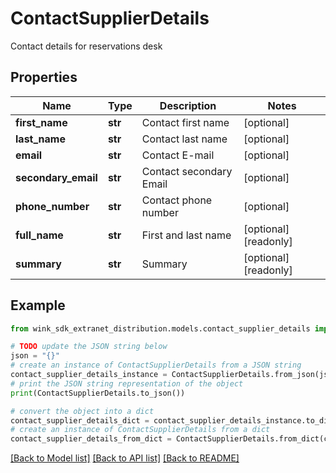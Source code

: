 # ContactSupplierDetails

Contact details for reservations desk

## Properties

Name | Type | Description | Notes
------------ | ------------- | ------------- | -------------
**first_name** | **str** | Contact first name | [optional] 
**last_name** | **str** | Contact last name | [optional] 
**email** | **str** | Contact E-mail | [optional] 
**secondary_email** | **str** | Contact secondary Email | [optional] 
**phone_number** | **str** | Contact phone number | [optional] 
**full_name** | **str** | First and last name | [optional] [readonly] 
**summary** | **str** | Summary | [optional] [readonly] 

## Example

```python
from wink_sdk_extranet_distribution.models.contact_supplier_details import ContactSupplierDetails

# TODO update the JSON string below
json = "{}"
# create an instance of ContactSupplierDetails from a JSON string
contact_supplier_details_instance = ContactSupplierDetails.from_json(json)
# print the JSON string representation of the object
print(ContactSupplierDetails.to_json())

# convert the object into a dict
contact_supplier_details_dict = contact_supplier_details_instance.to_dict()
# create an instance of ContactSupplierDetails from a dict
contact_supplier_details_from_dict = ContactSupplierDetails.from_dict(contact_supplier_details_dict)
```
[[Back to Model list]](../README.md#documentation-for-models) [[Back to API list]](../README.md#documentation-for-api-endpoints) [[Back to README]](../README.md)


